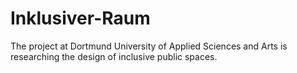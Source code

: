 # Inklusiver-Raum
The project at Dortmund University of Applied Sciences and Arts is researching the design of inclusive public spaces.

